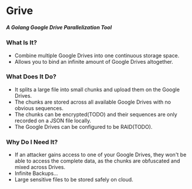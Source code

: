 # Grive
##### A Golang Google Drive Parallelization Tool

### What Is It?
- Combine multiple Google Drives into one continuous storage space.
- Allows you to bind an infinite amount of Google Drives altogether.

### What Does It Do?
- It splits a large file into small chunks and upload them on the Google Drives.
- The chunks are stored across all available Google Drives with no obvious sequences.
- The chunks can be encrypted(TODO) and their sequences are only recorded on a JSON file locally.
- The Google Drives can be configured to be RAID(TODO). 

### Why Do I Need It?
- If an attacker gains access to one of your Google Drives, they won't be able to access the complete data, as the chunks are obfuscated and mixed across Drives.
- Infinite Backups...
- Large sensitive files to be stored safely on cloud.